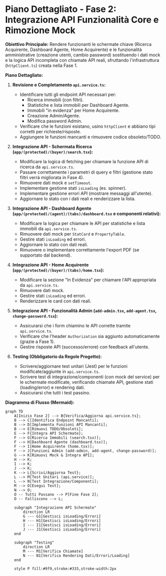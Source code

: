 # Piano Dettagliato - Fase 2: Integrazione API Funzionalità Core e Rimozione Mock

**Obiettivo Principale:** Rendere funzionanti le schermate chiave (Ricerca Acquirente, Dashboard Agente, Home Acquirente) e le funzionalità amministrative (creazione utenti, cambio password) sostituendo i dati mock e la logica API incompleta con chiamate API reali, sfruttando l'infrastruttura (`httpClient.ts`) creata nella Fase 1.

**Piano Dettagliato:**

1.  **Revisione e Completamento `api.service.ts`:**
    *   Identificare tutti gli endpoint API necessari per:
        *   Ricerca immobili (con filtri).
        *   Statistiche e lista immobili per Dashboard Agente.
        *   Immobili "in evidenza" per Home Acquirente.
        *   Creazione Admin/Agente.
        *   Modifica password Admin.
    *   Verificare che le funzioni esistano, usino `httpClient` e abbiano tipi corretti per richieste/risposte.
    *   Aggiungere le funzioni mancanti e rimuovere codice obsoleto/TODO.

2.  **Integrazione API - Schermata Ricerca (`app/(protected)/(buyer)/search.tsx`):**
    *   Modificare la logica di fetching per chiamare la funzione API di ricerca da `api.service.ts`.
    *   Passare correttamente i parametri di query e filtri (gestione stato filtri verrà migliorata in Fase 4).
    *   Rimuovere dati mock e `setTimeout`.
    *   Implementare gestione stati `isLoading` (es. spinner).
    *   Implementare gestione errori API (mostrare messaggi all'utente).
    *   Aggiornare lo stato con i dati reali e renderizzare la lista.

3.  **Integrazione API - Dashboard Agente (`app/(protected)/(agent)/(tabs)/dashboard.tsx` e componenti relativi):**
    *   Modificare la logica per chiamare le API per statistiche e lista immobili da `api.service.ts`.
    *   Rimuovere dati mock per `StatCard` e `PropertyTable`.
    *   Gestire stati `isLoading` ed errori.
    *   Aggiornare lo stato con dati reali.
    *   Rimuovere o implementare correttamente l'export PDF (se supportato dal backend).

4.  **Integrazione API - Home Acquirente (`app/(protected)/(buyer)/(tabs)/home.tsx`):**
    *   Modificare la sezione "In Evidenza" per chiamare l'API appropriata da `api.service.ts`.
    *   Rimuovere dati mock.
    *   Gestire stati `isLoading` ed errori.
    *   Renderizzare le card con dati reali.

5.  **Integrazione API - Funzionalità Admin (`add-admin.tsx`, `add-agent.tsx`, `change-password.tsx`):**
    *   Assicurarsi che i form chiamino le API corrette tramite `api.service.ts`.
    *   Verificare che l'header `Authorization` sia aggiunto automaticamente (grazie a Fase 1).
    *   Gestire risposte API (successo/errore) con feedback all'utente.

6.  **Testing (Obbligatorio da Regole Progetto):**
    *   Scrivere/aggiornare test unitari (Jest) per le funzioni modificate/aggiunte in `api.service.ts`.
    *   Scrivere test di integrazione/componenti (con mock del service) per le schermate modificate, verificando chiamate API, gestione stati (loading/error) e rendering dati.
    *   Assicurarsi che tutti i test passino.

**Diagramma di Flusso (Mermaid):**

```mermaid
graph TD
    A[Inizio Fase 2] --> B{Verifica/Aggiorna api.service.ts};
    B --> C[Identifica Endpoint Mancanti];
    B --> D[Implementa Funzioni API Mancanti];
    B --> E[Rimuovi TODO/Obsoleti];
    E --> F{Integra API Schermate};
    F --> G[Ricerca Immobili (search.tsx)];
    F --> H[Dashboard Agente (dashboard.tsx)];
    F --> I[Home Acquirente (home.tsx)];
    F --> J[Funzioni Admin (add-admin, add-agent, change-password)];
    G --> K[Rimuovi Mock & Integra API];
    H --> K;
    I --> K;
    J --> K;
    K --> L{Scrivi/Aggiorna Test};
    L --> M[Test Unitari (api.service)];
    L --> N[Test Integrazione/Componenti];
    M --> O[Esegui Test];
    N --> O;
    O -- Tutti Passano --> P[Fine Fase 2];
    O -- Falliscono --> L;

    subgraph "Integrazione API Schermate"
        direction LR
        G --- G1[Gestisci isLoading/Errori]
        H --- H1[Gestisci isLoading/Errori]
        I --- I1[Gestisci isLoading/Errori]
        J --- J1[Gestisci isLoading/Errori]
    end

    subgraph "Testing"
        direction LR
        M --- M1[Verifica Chiamate]
        N --- N1[Verifica Rendering Dati/Errori/Loading]
    end

    style P fill:#9f9,stroke:#333,stroke-width:2px